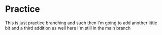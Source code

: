 # Practice

This is just practice branching and such
then I'm going to add another little bit
and a third addition as well
here I'm still in the main branch

